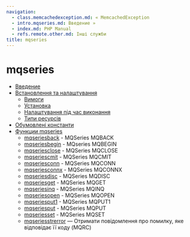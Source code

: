 ```yaml
---
navigation:
  - class.memcachedexception.md: « MemcachedException
  - intro.mqseries.md: Введение »
  - index.md: PHP Manual
  - refs.remote.other.md: Інші служби
title: mqseries
---
```

# mqseries

-   [Введение](intro.mqseries.md)
-   [Встановлення та налаштування](mqseries.setup.md)
    -   [Вимоги](mqseries.requirements.md)
    -   [Установка](mqseries.configure.md)
    -   [Налаштування під час виконання](mqseries.ini.md)
    -   [Типи ресурсів](mqseries.resources.md)
-   [Обумовлені константи](mqseries.constants.md)
-   [Функции mqseries](ref.mqseries.md)
    -   [mqseriesback](function.mqseries-back.html) - MQSeries MQBACK
    -   [mqseriesbegin](function.mqseries-begin.html) - MQseries MQBEGIN
    -   [mqseriesclose](function.mqseries-close.html) - MQSeries MQCLOSE
    -   [mqseriescmit](function.mqseries-cmit.html) - MQSeries MQCMIT
    -   [mqseriesconn](function.mqseries-conn.html) - MQSeries MQCONN
    -   [mqseriesconnx](function.mqseries-connx.html) - MQSeries MQCONNX
    -   [mqseriesdisc](function.mqseries-disc.html) - MQSeries MQDISC
    -   [mqseriesget](function.mqseries-get.html) - MQSeries MQGET
    -   [mqseriesinq](function.mqseries-inq.html) - MQSeries MQINQ
    -   [mqseriesopen](function.mqseries-open.html) - MQSeries MQOPEN
    -   [mqseriesput1](function.mqseries-put1.html) - MQSeries MQPUT1
    -   [mqseriesput](function.mqseries-put.html) - MQSeries MQPUT
    -   [mqseriesset](function.mqseries-set.html) - MQSeries MQSET
    -   [mqseriesstrerror](function.mqseries-strerror.html) — Отримати повідомлення про помилку, яке відповідає її коду (MQRC)
